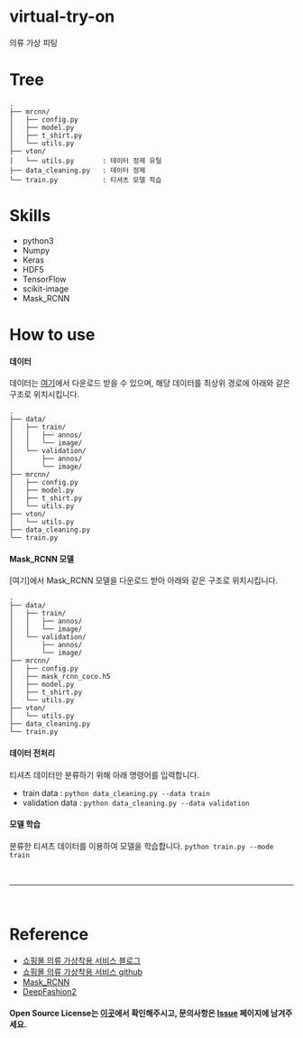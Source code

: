 # virtual-try-on
의류 가상 피팅

# Tree
```
.
├── mrcnn/
│   ├── config.py
│   ├── model.py
│   ├── t_shirt.py
│   └── utils.py
├── vton/
│   └── utils.py       : 데이터 정제 유틸
├── data_cleaning.py   : 데이터 정제
└── train.py           : 티셔츠 모델 학습
```

# Skills
- python3
- Numpy
- Keras
- HDF5
- TensorFlow
- scikit-image
- Mask_RCNN

# How to use  
#### 데이터
데이터는 [여기](https://github.com/switchablenorms/DeepFashion2)에서 다운로드 받을 수 있으며, 해당 데이터를 최상위 경로에 아래와 같은 구조로 위치시킵니다.
```
.
├── data/
│   ├── train/
│   │   ├── annos/
│   │   └── image/
│   └── validation/
│       ├── annos/
│       └── image/
├── mrcnn/
│   ├── config.py
│   ├── model.py
│   ├── t_shirt.py
│   └── utils.py
├── vton/
│   └── utils.py
├── data_cleaning.py
└── train.py
```

#### Mask_RCNN 모델
[여기]에서 Mask_RCNN 모델을 다운로드 받아 아래와 같은 구조로 위치시킵니다.
```
.
├── data/
│   ├── train/
│   │   ├── annos/
│   │   └── image/
│   └── validation/
│       ├── annos/
│       └── image/
├── mrcnn/
│   ├── config.py
│   ├── mask_rcnn_coco.h5
│   ├── model.py
│   ├── t_shirt.py
│   └── utils.py
├── vton/
│   └── utils.py
├── data_cleaning.py
└── train.py
```

#### 데이터 전처리
티셔츠 데이터만 분류하기 위해 아래 명령어를 입력합니다.
- train data : `python data_cleaning.py --data train`
- validation data : `python data_cleaning.py --data validation`

#### 모델 학습
분류한 티셔츠 데이터를 이용하여 모델을 학습합니다.
`python train.py --mode train`

<br>

---
  
<br>

# Reference
- [쇼핑몰 의류 가상착용 서비스 블로그](https://mylifemystudy.tistory.com/category/%ED%94%84%EB%A1%9C%EC%A0%9D%ED%8A%B8/AI%20School%20%3A%3A%20%EC%87%BC%ED%95%91%EB%AA%B0%20%EC%9D%98%EB%A5%98%20%EA%B0%80%EC%83%81%EC%B0%A9%EC%9A%A9%20%EC%84%9C%EB%B9%84%EC%8A%A4)
- [쇼핑몰 의류 가상착용 서비스 github](https://github.com/starbucksdolcelatte/FittingroomAnywhere)
- [Mask_RCNN](https://github.com/matterport/Mask_RCNN)
- [DeepFashion2](https://github.com/switchablenorms/DeepFashion2)

#### Open Source License는 [이곳](NOTICE.md)에서 확인해주시고, 문의사항은 [Issue](https://github.com/IllIIIllll/virtual-try-on/issues) 페이지에 남겨주세요.
